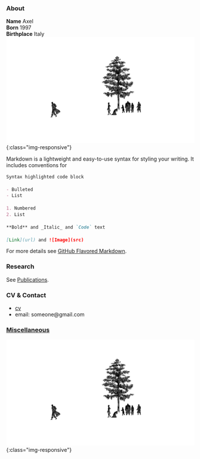 ### About
**Name** Axel <br>
**Born** 1997 <br>
**Birthplace** Italy <br>
![image-title](/assets/guts-leaves.png){:class="img-responsive"}

Markdown is a lightweight and easy-to-use syntax for styling your writing. It includes conventions for

```markdown
Syntax highlighted code block

- Bulleted
- List

1. Numbered
2. List

**Bold** and _Italic_ and `Code` text

[Link](url) and ![Image](src)
```

For more details see [GitHub Flavored Markdown](https://guides.github.com/features/mastering-markdown/).

### Research

See [Publications](/publications.md).

### CV & Contact

<div class="navbar">
  <div class="navbar-inner">
      <ul class="nav">
          <li><a href="{{ BASE_PATH }}/assets/CV_Tosello.pdf">cv</a></li>
          <li>email: someone@gmail.com </li>
      </ul>
  </div>
</div>

### [Miscellaneous](/miscellaneous.md)
![image-title](/assets/guts-leaves.png){:class="img-responsive"}
